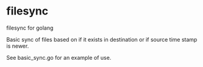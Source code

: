 # filesync

filesync for golang

Basic sync of files based on if it exists in destination or if source time stamp is newer.

See basic_sync.go for an example of use.

